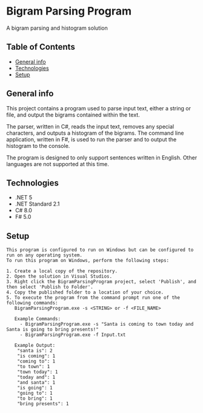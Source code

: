 # Bigram Parsing Program

A bigram parsing and histogram solution

## Table of Contents
* [General info](#general-info)
* [Technologies](#technologies)
* [Setup](#setup)

## General info
This project contains a program used to parse input text, either a string or file, and output the bigrams contained within the text.

The parser, written in C#, reads the input text, removes any special characters, and outputs a histogram of the bigrams.
The command line application, written in F#, is used to run the parser and to output the histogram to the console.

The program is designed to only support sentences written in English.  Other languages are not supported at this time.

## Technologies
- .NET 5
- .NET Standard 2.1
- C# 8.0
- F# 5.0

## Setup
```
This program is configured to run on Windows but can be configured to run on any operating system.
To run this program on Windows, perform the following steps:

1. Create a local copy of the repository.
2. Open the solution in Visual Studios.
3. Right click the BigramParsingProgram project, select 'Publish', and then select 'Publish to Folder'.
4. Copy the published folder to a location of your choice.
5. To execute the program from the command prompt run one of the following commands:
   BigramParsingProgram.exe -s <STRING> or -f <FILE_NAME>

   Example Commands:
     - BigramParsingProgram.exe -s "Santa is coming to town today and Santa is going to bring presents!"
     - BigramParsingProgram.exe -f Input.txt

   Example Output:
    "santa is": 2
    "is coming": 1
    "coming to": 1
    "to town": 1
    "town today": 1
    "today and": 1
    "and santa": 1
    "is going": 1
    "going to": 1
    "to bring": 1
    "bring presents": 1
```
